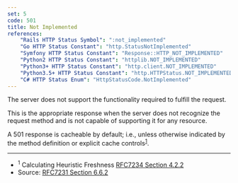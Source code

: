 ```yaml
---
set: 5
code: 501
title: Not Implemented
references:
    "Rails HTTP Status Symbol": ":not_implemented"
    "Go HTTP Status Constant": "http.StatusNotImplemented"
    "Symfony HTTP Status Constant": "Response::HTTP_NOT_IMPLEMENTED"
    "Python2 HTTP Status Constant": "httplib.NOT_IMPLEMENTED"
    "Python3+ HTTP Status Constant": "http.client.NOT_IMPLEMENTED"
    "Python3.5+ HTTP Status Constant": "http.HTTPStatus.NOT_IMPLEMENTED"
    "C# HTTP Status Enum": "HttpStatusCode.NotImplemented"
---
```


The server does not support the functionality required to fulfill the request.

This is the appropriate response when the server does not recognize the request method and is not capable of supporting it for any resource.

A 501 response is cacheable by default; i.e., unless otherwise indicated by the method definition or explicit cache controls<sup>[1](#ref-1)</sup>.

---

* <span id="ref-1"><sup>1</sup> Calculating Heuristic Freshness
[RFC7234 Section 4.2.2][2]</span>
* Source: [RFC7231 Section 6.6.2][1]

[1]: <http://tools.ietf.org/html/rfc7231#section-6.6.2>
[2]: <http://tools.ietf.org/html/rfc7234#section-4.2.2>
